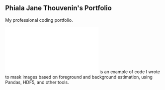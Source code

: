 ## Phiala Jane Thouvenin's Portfolio

My professional coding portfolio.

![Here](surface_masking_demo.md) is an example of code I wrote to mask images based on foreground and background estimation, using Pandas, HDF5, and other tools.